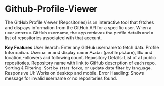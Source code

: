 # Github-Profile-Viewer
The GitHub Profile Viewer (Repositories) is an interactive tool that fetches and displays information from the GitHub API for a specific user. When a user enters a GitHub username, the app retrieves the profile details and a list of repositories associated with that account.

**Key Features**
User Search: Enter any GitHub username to fetch data.
Profile Information: Username and display name Avatar (profile picture), Bio and location,Followers and following count.
Repository Details: List of all public repositories. Repository name with link to GitHub description of each repo.
Sorting & Filtering: Sort by stars, forks, or update date filter by language.
Responsive UI: Works on desktop and mobile.
Error Handling: Shows message for invalid username or no repositories found.
